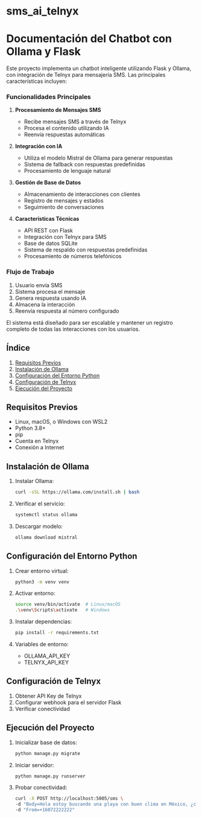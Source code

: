 # sms_ai_telnyx

# Documentación del Chatbot con Ollama y Flask
Este proyecto implementa un chatbot inteligente utilizando Flask y Ollama, con integración de Telnyx para mensajería SMS. Las principales características incluyen:

### Funcionalidades Principales

1. **Procesamiento de Mensajes SMS**
   - Recibe mensajes SMS a través de Telnyx
   - Procesa el contenido utilizando IA
   - Reenvía respuestas automáticas

2. **Integración con IA**
   - Utiliza el modelo Mistral de Ollama para generar respuestas
   - Sistema de fallback con respuestas predefinidas
   - Procesamiento de lenguaje natural

3. **Gestión de Base de Datos**
   - Almacenamiento de interacciones con clientes
   - Registro de mensajes y estados
   - Seguimiento de conversaciones

4. **Características Técnicas**
   - API REST con Flask
   - Integración con Telnyx para SMS
   - Base de datos SQLite
   - Sistema de respaldo con respuestas predefinidas
   - Procesamiento de números telefónicos

### Flujo de Trabajo
1. Usuario envía SMS
2. Sistema procesa el mensaje
3. Genera respuesta usando IA
4. Almacena la interacción
5. Reenvía respuesta al número configurado

El sistema está diseñado para ser escalable y mantener un registro completo de todas las interacciones con los usuarios.


## Índice
1. [Requisitos Previos](#requisitos-previos)
2. [Instalación de Ollama](#instalación-de-ollama) 
3. [Configuración del Entorno Python](#configuración-del-entorno-python)
4. [Configuración de Telnyx](#configuración-de-telnyx)
5. [Ejecución del Proyecto](#ejecución-del-proyecto)

## Requisitos Previos
- Linux, macOS, o Windows con WSL2
- Python 3.8+
- pip
- Cuenta en Telnyx
- Conexión a Internet

## Instalación de Ollama

1. Instalar Ollama:
   ```bash
   curl -sSL https://ollama.com/install.sh | bash
   ```

2. Verificar el servicio:
   ```bash
   systemctl status ollama
   ```

3. Descargar modelo:
   ```bash
   ollama download mistral
   ```

## Configuración del Entorno Python

1. Crear entorno virtual:
   ```bash
   python3 -m venv venv
   ```

2. Activar entorno:
   ```bash
   source venv/bin/activate  # Linux/macOS
   .\venv\Scripts\activate   # Windows
   ```

3. Instalar dependencias:
   ```bash
   pip install -r requirements.txt
   ```

4. Variables de entorno:
   - OLLAMA_API_KEY
   - TELNYX_API_KEY

## Configuración de Telnyx

1. Obtener API Key de Telnyx
2. Configurar webhook para el servidor Flask
3. Verificar conectividad

## Ejecución del Proyecto

1. Inicializar base de datos:
   ```bash
   python manage.py migrate
   ```

2. Iniciar servidor:
   ```bash
   python manage.py runserver
   ```

3. Probar conectividad:
   ```bash
   curl -X POST http://localhost:5005/sms \
   -d "Body=Hola estoy buscando una playa con buen clima en México, ¿cuál recomiendas?" \
   -d "From=+16072222222"
   ```